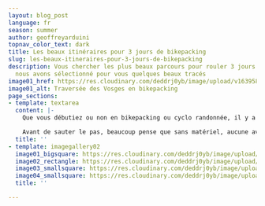 ```yaml
---
layout: blog_post
language: fr
season: summer
author: geoffreyarduini
topnav_color_text: dark
title: Les beaux itinéraires pour 3 jours de bikepacking
slug: les-beaux-itineraires-pour-3-jours-de-bikepacking
description: Vous chercher les plus beaux parcours pour rouler 3 jours en toute autonomie,
  nous avons sélectionné pour vous quelques beaux tracés
image01_href: https://res.cloudinary.com/deddrj0yb/image/upload/v1639587425/website/summer/PXL_20211023_131531919_tpx0mx.jpg
image01_alt: Traversée des Vosges en bikepacking
page_sections:
- template: textarea
  content: |-
    Que vous débutiez ou non en bikepacking ou cyclo randonnée, il y a toujours une histoire de matériel, de sacoches et de parcours.

    Avant de sauter le pas, beaucoup pense que sans matériel, aucune aventure n'est possible. A cela j'ai envie de dire que non. Une aventure peut tout à fait débuter du pas de la porte et se terminer le jour même en ayant fait une boucle. Avec un bon sac à dos, quelques affaires de pluie et un picnic, l'affaire est jouée. Pour l'itinéraire il faut laisser les spécialistes faires : Komoot, Géovélo ou Strava seront vos meilleurs alliés. Voila, vous êtes prêt.
  title: ''
- template: imagegallery02
  image01_bigsquare: https://res.cloudinary.com/deddrj0yb/image/upload/v1639587410/website/summer/marek-piwnicki-k5PFRWTxO8w-unsplash_kbbvam.jpg
  image02_rectangle: https://res.cloudinary.com/deddrj0yb/image/upload/v1639587412/website/summer/marek-piwnicki-OCHliW4m-2c-unsplash_qmgfkv.jpg
  image03_smallsquare: https://res.cloudinary.com/deddrj0yb/image/upload/v1639587425/website/summer/PXL_20211023_131531919_tpx0mx.jpg
  image04_smallsquare: https://res.cloudinary.com/deddrj0yb/image/upload/v1638883627/website/summer/trail-groupe-fond_n5946o.jpg
  title: ''

---
```

